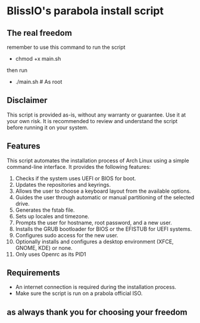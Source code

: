 # BlissIO's parabola install script

## The real freedom

remember to use this command to run the script

- chmod +x main.sh

then run

+ ./main.sh # As root

## Disclaimer

This script is provided as-is, without any warranty or guarantee. Use it at your own risk. It is recommended to review and understand the script before running it on your system.

## Features
This script automates the installation process of Arch Linux using a simple command-line interface. It provides the following features:

1. Checks if the system uses UEFI or BIOS for boot.
2. Updates the repositories and keyrings.
3. Allows the user to choose a keyboard layout from the available options.
4. Guides the user through automatic or manual partitioning of the selected drive.
5. Generates the fstab file.
6. Sets up locales and timezone.
7. Prompts the user for hostname, root password, and a new user.
8. Installs the GRUB bootloader for BIOS or the EFISTUB for UEFI systems.
9. Configures sudo access for the new user.
10. Optionally installs and configures a desktop environment (XFCE, GNOME, KDE) or none.
11. Only uses Openrc as its PID1

## Requirements

- An internet connection is required during the installation process.
- Make sure the script is run on a prabola official ISO.
## as always thank you for choosing your freedom
